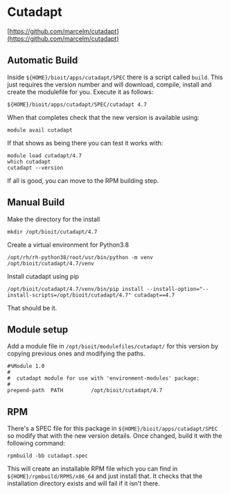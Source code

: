 # Cutadapt

[https://github.com/marcelm/cutadapt](https://github.com/marcelm/cutadapt)

## Automatic Build

Inside `${HOME}/bioit/apps/cutadapt/SPEC` there is a script called `build`. This just requires the version number and will download, compile, install and create the modulefile for you. Execute it as follows:

    ${HOME}/bioit/apps/cutadapt/SPEC/cutadapt 4.7

When that completes check that the new version is available using:

    module avail cutadapt

If that shows as being there you can test it works with:

    module load cutadapt/4.7
    which cutadapt
    cutadapt --version

If all is good, you can move to the RPM building step.

## Manual Build

Make the directory for the install

    mkdir /opt/bioit/cutadapt/4.7

Create a virtual environment for Python3.8

    /opt/rh/rh-python38/root/usr/bin/python -m venv /opt/bioit/cutadapt/4.7/venv

Install cutadapt using pip

    /opt/bioit/cutadapt/4.7/venv/bin/pip install --install-option="--install-scripts=/opt/bioit/cutadapt/4.7" cutadapt==4.7

That should be it.

## Module setup

Add a module file in `/opt/bioit/modulefiles/cutadapt/` for this version by copying previous ones and modifying the paths.

    #%Module 1.0
    #
    #  cutadapt module for use with 'environment-modules' package:
    #
    prepend-path  PATH         /opt/bioit/cutadapt/4.7

## RPM

There's a SPEC file for this package in `${HOME}/bioit/apps/cutadapt/SPEC` so modify that with the new version details. Once changed, build it with the following command:

    rpmbuild -bb cutadapt.spec

This will create an installable RPM file which you can find in `${HOME}/rpmbuild/RPMS/x86_64` and just install that. It checks that the installation directory exists and will fail if it isn't there.

